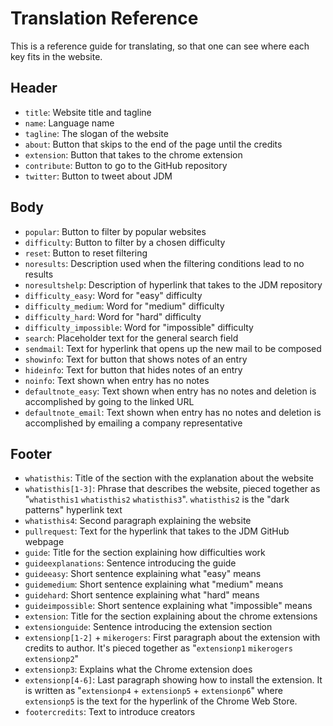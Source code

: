 # Translation Reference

This is a reference guide for translating, so that one can see where each key fits in the website.

## Header

- `title`: Website title and tagline
- `name`: Language name
- `tagline`: The slogan of the website
- `about`: Button that skips to the end of the page until the credits
- `extension`: Button that takes to the chrome extension
- `contribute`: Button to go to the GitHub repository
- `twitter`: Button to tweet about JDM

## Body

- `popular`: Button to filter by popular websites
- `difficulty`: Button to filter by a chosen difficulty
- `reset`: Button to reset filtering
- `noresults`: Description used when the filtering conditions lead to no results
- `noresultshelp`: Description of hyperlink that takes to the JDM repository
- `difficulty_easy`: Word for "easy" difficulty
- `difficulty_medium`: Word for "medium" difficulty
- `difficulty_hard`: Word for "hard" difficulty
- `difficulty_impossible`: Word for "impossible" difficulty
- `search`: Placeholder text for the general search field
- `sendmail`: Text for hyperlink that opens up the new mail to be composed
- `showinfo`: Text for button that shows notes of an entry
- `hideinfo`: Text for button that hides notes of an entry
- `noinfo`: Text shown when entry has no notes
- `defaultnote_easy`: Text shown when entry has no notes and deletion is accomplished by going to the linked URL
- `defaultnote_email`: Text shown when entry has no notes and deletion is accomplished by emailing a company representative

## Footer

- `whatisthis`: Title of the section with the explanation about the website
- `whatisthis[1-3]`: Phrase that describes the website, pieced together as "`whatisthis1` `whatisthis2` `whatisthis3`". `whatisthis2` is the "dark patterns" hyperlink text
- `whatisthis4`: Second paragraph explaining the website
- `pullrequest`: Text for the hyperlink that takes to the JDM GitHub webpage
- `guide`: Title for the section explaining how difficulties work
- `guideexplanations`: Sentence introducing the guide
- `guideeasy`: Short sentence explaining what "easy" means
- `guidemedium`: Short sentence explaining what "medium" means
- `guidehard`: Short sentence explaining what "hard" means
- `guideimpossible`: Short sentence explaining what "impossible" means
- `extension`: Title for the section explaining about the chrome extensions
- `extensionguide`: Sentence introducing the extension section
- `extensionp[1-2]` + `mikerogers`: First paragraph about the extension with credits to author. It's pieced together as "`extensionp1` `mikerogers` `extensionp2`"
- `extensionp3`: Explains what the Chrome extension does
- `extensionp[4-6]`: Last paragraph showing how to install the extension. It is written as "`extensionp4` + `extensionp5` + `extensionp6`" where `extensionp5` is the text for the hyperlink of the Chrome Web Store.
- `footercredits`: Text to introduce creators
